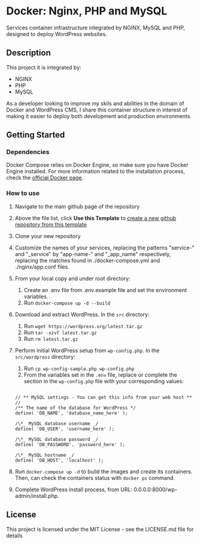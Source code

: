 # Docker: Nginx, PHP and MySQL

Services container infrastructure integrated by NGINX, MySQL and PHP, designed to deploy WordPress websites.

## Description

This project it is integrated by:

- NGINX
- PHP
- MySQL

As a developer looking to improve my skils and abilities in the domain of Docker and WordPress CMS, I share this container structure in interest of making it easier to deploy both development and production environments.

## Getting Started

### Dependencies

Docker Compose relies on Docker Engine, so make sure you have Docker Engine installed. For more information related to the installation process, check the [official Docker page](https://docs.docker.com/compose/install/).

### How to use

1. Navigate to the main github page of the repository
2. Above the file list, click **Use this Template** to [create a new github repository from this template](https://docs.github.com/en/repositories/creating-and-managing-repositories/creating-a-repository-from-a-template#creating-a-repository-from-a-template)
3. Clone your new repository
4. Customize the names of your services, replacing the patterns "service-" and "\_service" by "app-name-" and "\_app_name" respectively, replacing the matches found in ./docker-compose.yml and ./nginx/app.conf files.
5. From your local copy and under root directory:
   1. Create an .env file from .env.example file and set the environment variables.
   2. Run `docker-compose up -d --build`
6. Download and extract WordPress. In the `src` directory:
   1. Run `wget https://wordpress.org/latest.tar.gz`
   2. Run `tar -xzvf latest.tar.gz`
   3. Run `rm latest.tar.gz`
7. Perform initial WordPress setup from `wp-config.php`. In the `src/wordpress` directory:
   1. Run `cp wp-config-sample.php wp-config.php`
   2. From the variables set in the `.env` file, replace or complete the section in the `wp-config.php` file with your corresponding values:
   <pre><code>
   // ** MySQL settings - You can get this info from your web host ** //
   /** The name of the database for WordPress */
   define( 'DB_NAME', 'database_name_here' );

   /\*_ MySQL database username _/
   define( 'DB_USER', 'username_here' );

   /\*_ MySQL database password _/
   define( 'DB_PASSWORD', 'password_here' );

   /\*_ MySQL hostname _/
   define( 'DB_HOST', 'localhost' );
   </code></pre>

8. Run `docker-compose up -d` to build the images and create its containers. Then, can check the containers status with `docker ps` command.

9. Complete WordPress install process, from URL: 0.0.0.0:8000/wp-admin/install.php.
<!--
 ### Executing program

 * How to run the program
 * Step-by-step bullets
 ```
 code blocks for commands
 ```

 ## Help

 Any advise for common problems or issues.
 ```
 command to run if program contains helper info
 ```

 ## Authors

 Contributors names and contact info

 ex. Dominique Pizzie
 ex. [@DomPizzie](https://twitter.com/dompizzie)
-->

## License

This project is licensed under the MIT License - see the LICENSE.md file for details

